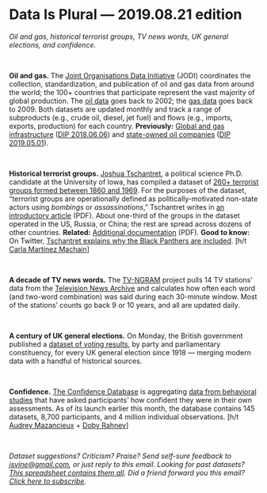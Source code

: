 Data Is Plural — 2019.08.21 edition
===================================

*Oil and gas, historical terrorist groups, TV news words, UK general elections, and confidence.*

&nbsp;

**Oil and gas.** The [Joint Organisations Data Initiative](https://www.jodidata.org/about-jodi/history.aspx) (JODI) coordinates the collection, standardization, and publication of oil and gas data from around the world; the 100+ countries that participate represent the vast majority of global production. The [oil data](https://www.jodidata.org/about-jodi/jodi-world-databases.aspx) goes back to 2002; the [gas data](https://www.jodidata.org/gas/database/data-downloads.aspx) goes back to 2009. Both datasets are updated monthly and track a range of subproducts (e.g., crude oil, diesel, jet fuel) and flows (e.g., imports, exports, production) for each country. **Previously:** [Global and gas infrastructure](https://edx.netl.doe.gov/dataset/global-oil-gas-features-database) ([DIP 2018.06.06](https://tinyletter.com/data-is-plural/letters/data-is-plural-2018-06-06-edition)) and [state-owned oil companies](https://tinyletter.com/data-is-plural/letters/data-is-plural-2019-05-01-edition) ([DIP 2019.05.01](https://tinyletter.com/data-is-plural/letters/data-is-plural-2019-05-01-edition)).

&nbsp;

**Historical terrorist groups.** [Joshua Tschantret](https://jtschantret.com/), a political science Ph.D. candidate at the University of Iowa, has compiled a dataset of [260+ terrorist groups formed between 1860 and 1969](https://jtschantret.com/data/). For the purposes of the dataset, “terrorist groups are operationally defined as politically-motivated non-state actors using *bombings* or *assassinations*,” Tschantret writes in [an introductory article](https://jtschantret.files.wordpress.com/2019/08/the-old-terrorism-a-dataset-1860-1969.pdf) (PDF). About one-third of the groups in the dataset operated in the US, Russia, or China; the rest are spread across dozens of other countries. **Related:** [Additional documentation](https://jtschantret.files.wordpress.com/2019/08/online-appendix.pdf) (PDF). **Good to know:** On Twitter, [Tschantret explains why the Black Panthers are included](https://twitter.com/jtschantret/status/1161171198841151489). [h/t [Carla Martinez Machain](https://twitter.com/carlammm/status/1161262430422470657)]

&nbsp;

**A decade of TV news words.** The [TV-NGRAM](https://blog.gdeltproject.org/announcing-the-television-news-ngram-datasets-tv-ngram/) project pulls 14 TV stations’ data from the [Television News Archive](https://archive.org/details/tv) and calculates how often each word (and two-word combination) was said during each 30-minute window. Most of the stations’ counts go back 9 or 10 years, and all are updated daily.

&nbsp;

**A century of UK general elections.** On Monday, the British government published a [dataset of voting results](https://researchbriefings.parliament.uk/ResearchBriefing/Summary/CBP-8647), by party and parliamentary constituency, for every UK general election since 1918 — merging modern data with a handful of historical sources.

&nbsp;

**Confidence.** [The Confidence Database](https://osf.io/s46pr/) is aggregating [data from behavioral studies](https://psyarxiv.com/h8tju) that have asked participants’ how confident they were in their own assessments. As of its launch earlier this month, the database contains 145 datasets, 8,700 participants, and 4 million individual observations. [h/t [Audrey Mazancieux](https://twitter.com/MazancieuxA/status/1159477377950461952) + [Doby Rahnev](https://twitter.com/DobyRahnev/status/1159461364815056897)]

&nbsp;

*Dataset suggestions? Criticism? Praise? Send self-sure feedback to <jsvine@gmail.com>, or just reply to this email. Looking for past datasets? [This spreadsheet contains them all](https://docs.google.com/spreadsheets/d/1wZhPLMCHKJvwOkP4juclhjFgqIY8fQFMemwKL2c64vk). Did a friend forward you this email? [Click here to subscribe](https://tinyletter.com/data-is-plural).*